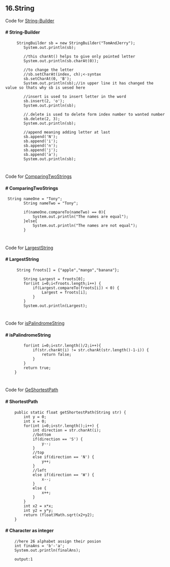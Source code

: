 ## 16.String
Code for 
[String-Builder](https://github.com/Anjeelchaudhary/JavaCode/blob/master/16.String/BuilderString.java)

#### # String-Builder

```
     StringBuilder sb = new StringBuilder("TomAndJerry");
        System.out.println(sb);

        //this charAt() helps to give only pointed letter 
        System.out.println(sb.charAt(0));

        //to change the letter
        //sb.setCharAt(index, ch);<-syntax
        sb.setCharAt(0, 'B');
        System.out.println(sb);//in upper line it has changed the value so thats why sb is uesed here

        //insert is used to insert letter in the word 
        sb.insert(2, 'o');
        System.out.println(sb);
        
        //.delete is used to delete form index number to wanted number
        sb.delete(2, 3);
        System.out.println(sb);

        //append meaning adding letter at last
        sb.append('N');
        sb.append('i');
        sb.append('n');
        sb.append('j');
        sb.append('a');
        System.out.println(sb);
```
#
Code for 
[ComparingTwoStrings](https://github.com/Anjeelchaudhary/JavaCode/blob/master/16.String/ComTooName.java)

#### # ComparingTwoStrings
```
 String nameOne = "Tony";
        String nameTwo = "Tony";

        if(nameOne.compareTo(nameTwo) == 0){
            System.out.println("The names are equal");
        }else{
            System.out.println("The names are not equal");
        }
```
#
Code for 
[LargestString](https://github.com/Anjeelchaudhary/JavaCode/blob/master/16.String/LargestString.java)

#### # LargestString

```
     String froots[] = {"apple","mango","banana"};
        
        String Largest = froots[0];
        for(int i=0;i<froots.length;i++) {
            if(Largest.compareTo(froots[i]) < 0) {
                Largest = froots[i];
            }
        }
        System.out.println(Largest);
```
#
Code for 
[isPalindromeString](https://github.com/Anjeelchaudhary/JavaCode/blob/master/16.String/Plindrome.java)

#### # isPalindromeString

```public static boolean isPalindrome(String str) {
        for(int i=0;i<str.length()/2;i++){
            if(str.charAt(i) != str.charAt(str.length()-1-i)) {
                return false;
            }
        }
        return true;
    }
```
#
Code for 
[GeShortestPath](https://github.com/Anjeelchaudhary/JavaCode/blob/master/16.String/ShortestPath.java)

#### # ShortestPath

```
    public static float getShortestPath(String str) {
        int y = 0;
        int x = 0;
        for(int i=0;i<str.length();i++) {
            int direction = str.charAt(i);
            //bottom
            if(direction == 'S') {
                y--;
            }
            //top
            else if(direction == 'N') {
                y++;
            }
            //left
            else if(direction == 'W') {
                x--;
            }
            else {
                x++;
            }
        }
        int x2 = x*x;
        int y2 = y*y;
        return (float)Math.sqrt(x2+y2);
    }
```

#### # Character as integer

```
    //here 26 alphabet assign their posion
    int finaAns = 'b'-'a';
    System.out.println(finalAns);

    output:1

```